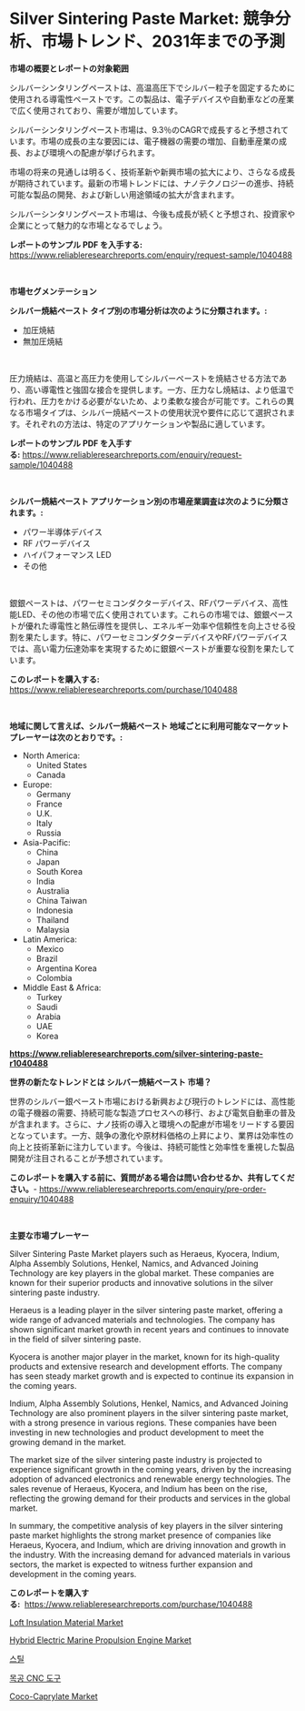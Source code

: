 <p><h1>Silver Sintering Paste Market: 競争分析、市場トレンド、2031年までの予測</h1></p><p><strong>市場の概要とレポートの対象範囲</strong></p>
<p><p>シルバーシンタリングペーストは、高温高圧下でシルバー粒子を固定するために使用される導電性ペーストです。この製品は、電子デバイスや自動車などの産業で広く使用されており、需要が増加しています。</p><p>シルバーシンタリングペースト市場は、9.3％のCAGRで成長すると予想されています。市場の成長の主な要因には、電子機器の需要の増加、自動車産業の成長、および環境への配慮が挙げられます。</p><p>市場の将来の見通しは明るく、技術革新や新興市場の拡大により、さらなる成長が期待されています。最新の市場トレンドには、ナノテクノロジーの進歩、持続可能な製品の開発、および新しい用途領域の拡大が含まれます。</p><p>シルバーシンタリングペースト市場は、今後も成長が続くと予想され、投資家や企業にとって魅力的な市場となるでしょう。</p></p>
<p><strong>レポートのサンプル PDF を入手する:</strong> <a href="https://www.reliableresearchreports.com/enquiry/request-sample/1040488">https://www.reliableresearchreports.com/enquiry/request-sample/1040488</a></p>
<p>&nbsp;</p>
<p><strong>市場セグメンテーション</strong></p>
<p><strong>シルバー焼結ペースト タイプ別の市場分析は次のように分類されます。:</strong></p>
<p><ul><li>加圧焼結</li><li>無加圧焼結</li></ul></p>
<p>&nbsp;</p>
<p><p>圧力焼結は、高温と高圧力を使用してシルバーペーストを焼結させる方法であり、高い導電性と強固な接合を提供します。一方、圧力なし焼結は、より低温で行われ、圧力をかける必要がないため、より柔軟な接合が可能です。これらの異なる市場タイプは、シルバー焼結ペーストの使用状況や要件に応じて選択されます。それぞれの方法は、特定のアプリケーションや製品に適しています。</p></p>
<p><strong>レポートのサンプル PDF を入手する:</strong>&nbsp;<a href="https://www.reliableresearchreports.com/enquiry/request-sample/1040488">https://www.reliableresearchreports.com/enquiry/request-sample/1040488</a></p>
<p>&nbsp;</p>
<p><strong> シルバー焼結ペースト アプリケーション別の市場産業調査は次のように分類されます。:</strong></p>
<p><ul><li>パワー半導体デバイス</li><li>RF パワーデバイス</li><li>ハイパフォーマンス LED</li><li>その他</li></ul></p>
<p>&nbsp;</p>
<p><p>銀銀ペーストは、パワーセミコンダクターデバイス、RFパワーデバイス、高性能LED、その他の市場で広く使用されています。これらの市場では、銀銀ペーストが優れた導電性と熱伝導性を提供し、エネルギー効率や信頼性を向上させる役割を果たします。特に、パワーセミコンダクターデバイスやRFパワーデバイスでは、高い電力伝達効率を実現するために銀銀ペーストが重要な役割を果たしています。</p></p>
<p><strong>このレポートを購入する:</strong>&nbsp; <a href="https://www.reliableresearchreports.com/purchase/1040488">https://www.reliableresearchreports.com/purchase/1040488</a></p>
<p>&nbsp;</p>
<p><strong>地域に関して言えば、シルバー焼結ペースト 地域ごとに利用可能なマーケットプレーヤーは次のとおりです。:</strong></p>
<p><ul>
    <li>
        North America:
        <ul>
            <li>United States</li>
            <li>Canada</li>
        </ul>
    </li>
    <li>
        Europe:
        <ul>
            <li>Germany</li>
            <li>France</li>
            <li>U.K.</li>
            <li>Italy</li>
            <li>Russia</li>
        </ul>
    </li>
    <li>
        Asia-Pacific:
        <ul>
            <li>China</li>
            <li>Japan</li>
            <li>South Korea</li>
            <li>India</li>
            <li>Australia</li>
            <li>China Taiwan</li>
            <li>Indonesia</li>
            <li>Thailand</li>
            <li>Malaysia</li>
        </ul>
    </li>
    <li>
        Latin America:
        <ul>
            <li>Mexico</li>
            <li>Brazil</li>
            <li>Argentina Korea</li>
            <li>Colombia</li>
        </ul>
    </li>
    <li>
        Middle East & Africa:
        <ul>
            <li>Turkey</li>
            <li>Saudi</li>
            <li>Arabia</li>
            <li>UAE</li>
            <li>Korea</li>
        </ul>
    </li>
    </ul></p>
<p><strong><a href="https://www.reliableresearchreports.com/silver-sintering-paste-r1040488">https://www.reliableresearchreports.com/silver-sintering-paste-r1040488</a></strong>&nbsp;</p>
<p><strong>世界の新たなトレンドとは シルバー焼結ペースト 市場？</strong></p>
<p><p>世界のシルバー銀ペースト市場における新興および現行のトレンドには、高性能の電子機器の需要、持続可能な製造プロセスへの移行、および電気自動車の普及が含まれます。さらに、ナノ技術の導入と環境への配慮が市場をリードする要因となっています。一方、競争の激化や原材料価格の上昇により、業界は効率性の向上と技術革新に注力しています。今後は、持続可能性と効率性を重視した製品開発が注目されることが予想されています。</p></p>
<p><strong>このレポートを購入する前に、質問がある場合は問い合わせるか、共有してください。</strong>- <a href="https://www.reliableresearchreports.com/enquiry/pre-order-enquiry/1040488">https://www.reliableresearchreports.com/enquiry/pre-order-enquiry/1040488</a></p>
<p>&nbsp;</p>
<p><strong>主要な市場プレーヤー</strong></p>
<p><p>Silver Sintering Paste Market players such as Heraeus, Kyocera, Indium, Alpha Assembly Solutions, Henkel, Namics, and Advanced Joining Technology are key players in the global market. These companies are known for their superior products and innovative solutions in the silver sintering paste industry.</p><p>Heraeus is a leading player in the silver sintering paste market, offering a wide range of advanced materials and technologies. The company has shown significant market growth in recent years and continues to innovate in the field of silver sintering paste.</p><p>Kyocera is another major player in the market, known for its high-quality products and extensive research and development efforts. The company has seen steady market growth and is expected to continue its expansion in the coming years.</p><p>Indium, Alpha Assembly Solutions, Henkel, Namics, and Advanced Joining Technology are also prominent players in the silver sintering paste market, with a strong presence in various regions. These companies have been investing in new technologies and product development to meet the growing demand in the market.</p><p>The market size of the silver sintering paste industry is projected to experience significant growth in the coming years, driven by the increasing adoption of advanced electronics and renewable energy technologies. The sales revenue of Heraeus, Kyocera, and Indium has been on the rise, reflecting the growing demand for their products and services in the global market.</p><p>In summary, the competitive analysis of key players in the silver sintering paste market highlights the strong market presence of companies like Heraeus, Kyocera, and Indium, which are driving innovation and growth in the industry. With the increasing demand for advanced materials in various sectors, the market is expected to witness further expansion and development in the coming years.</p></p>
<p><strong>このレポートを購入する:</strong>&nbsp;&nbsp;<a href="https://www.reliableresearchreports.com/purchase/1040488">https://www.reliableresearchreports.com/purchase/1040488</a></p>
<p><p><a href="https://issuu.com/reportprime-2/docs/loft-insulation-material-market-size-2030.pptx">Loft Insulation Material Market</a></p><p><a href="https://view.publitas.com/reportprime-1/hybrid-electric-marine-propulsion-engine-market-comprehensive-assessment-by-type-application-and-geography/">Hybrid Electric Marine Propulsion Engine Market</a></p><p><a href="https://github.com/Penelolack456456/Market-Research-Report-List-1/blob/main/918901924741.md">스틸</a></p><p><a href="https://github.com/vsr06p4p49/Market-Research-Report-List-1/blob/main/128485024738.md">목공 CNC 도구</a></p><p><a href="https://skillful-vermicelli-b89.notion.site/Coco-Caprylate-Market-Report-Reveals-the-Latest-Trends-And-Growth-Opportunities-of-this-Market-bd26d3c49cc84497b5ef2f67d7b1203b">Coco-Caprylate Market</a></p></p>